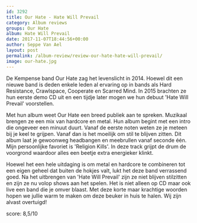 ```yaml
---
id: 3292
title: Our Hate - Hate Will Prevail
category: Album reviews
groups: Our Hate
album: Hate Will Prevail
date: 2017-11-07T18:44:56+00:00
author: Seppe Van Ael
layout: post
permalink: /album-review/review-our-hate-hate-will-prevail/
image: our-hate.jpg
---
```

De Kempense band Our Hate zag het levenslicht in 2014. Hoewel dit een nieuwe band is deden enkele leden al ervaring op in bands als Hard Resistance, Crawlspace, Cooperate en Scarred Mind. In 2015 brachten ze hun eerste demo CD uit en een tijdje later mogen we hun debuut 'Hate Will Prevail' voorstellen.

Met hun album weet Our Hate een breed publiek aan te spreken. Muzikaal brengen ze een mix van hardcore en metal. Hun album begint met een intro die ongeveer een minuut duurt. Vanaf de eerste noten weten ze je meteen bij je keel te grijpen. Vanaf dan is het moeilijk om stil te blijven zitten. Dit album laat je gewoonweg headbangen en meebrullen vanaf seconde één. Mijn persoonlijke favoriet is 'Religion Kills'. In deze track grijpt de drum de voorgrond waardoor alles een beetje extra energieker klinkt.

Hoewel het een hele uitdaging is om metal en hardcore te combineren tot een eigen geheel dat buiten de hokjes valt, lukt het deze band verrassend goed. Na het uitbrengen van 'Hate Will Prevail' zijn ze niet blijven stilzitten en zijn ze nu volop shows aan het spelen. Het is niet alleen op CD maar ook live een band die je omver blaast. Met deze korte maar krachtige woorden hopen we jullie warm te maken om deze beuker in huis te halen. Wij zijn alvast overtuigd!

score: 8,5/10

&nbsp;